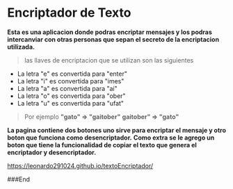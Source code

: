 # Encriptador de Texto
**Esta es una aplicacion donde podras encriptar mensajes y los podras intercanviar con otras personas que sepan el secreto de la encriptacion utilizada.**

> las llaves de encriptacion que se utilizan son las siguientes
- La letra "e" es convertida para "enter"
- La letra "i" es convertida para "imes"
- La letra "a" es convertida para "ai"
- La letra "o" es convertida para "ober"
- La letra "u" es convertida para "ufat"

> Por ejemplo
**"gato" => "gaitober"**
**gaitober" => "gato"**

**La pagina contiene dos botones uno sirve para encriptar el mensaje y otro boton que funciona como desencriptador.**
**Como extra se le agrego un boton que tiene la funcionalidad de copiar el texto que genera el encriptador y desencriptador.**

https://leonardo291024.github.io/textoEncriptador/

###End

